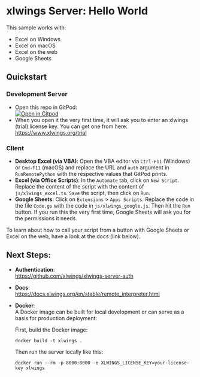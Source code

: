 # xlwings Server: Hello World

This sample works with:

* Excel on Windows
* Excel on macOS
* Excel on the web
* Google Sheets

## Quickstart

### Development Server

* Open this repo in GitPod:    
[![Open in Gitpod](https://gitpod.io/button/open-in-gitpod.svg)](https://gitpod.io/#https://github.com/xlwings/xlwings-server-helloworld)
* When you open it the very first time, it will ask you to enter an xlwings (trial) license key. You can get one from here: https://www.xlwings.org/trial

### Client

* **Desktop Excel (via VBA)**: Open the VBA editor via `Ctrl-F11` (Windows) or `Cmd-F11` (macOS) and replace the URL and `auth` argument in `RunRemotePython` with the respective values that GitPod prints.
* **Excel (via Office Scripts)**: In the `Automate` tab, click on `New Script`. Replace the content of the script with the content of `js/xlwings_excel.ts`. `Save` the script, then click on `Run`.
* **Google Sheets**: Click on `Extensions` > `Apps Scripts`. Replace the code in the file `Code.gs` with the code in `js/xlwings_google.js`. Then hit the `Run` button. If you run this the very first time, Google Sheets will ask you for the permissions it needs.

To learn about how to call your script from a button with Google Sheets or Excel on the web, have a look at the docs (link below).

## Next Steps:

* **Authentication**:  
https://github.com/xlwings/xlwings-server-auth

* **Docs**:  
https://docs.xlwings.org/en/stable/remote_interpreter.html

* **Docker**:  
  A Docker image can be built for local development or can serve as a basis for production deployment:

  First, build the Docker image:

  ```
  docker build -t xlwings .
  ```

  Then run the server locally like this:

  ```
  docker run --rm -p 8000:8000 -e XLWINGS_LICENSE_KEY=your-license-key xlwings
  ```
